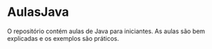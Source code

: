 # AulasJava
O repositório contém aulas de Java para iniciantes. As aulas são bem explicadas e os exemplos são práticos.
